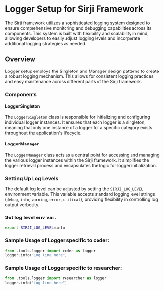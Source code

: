 # Logger Setup for Sirji Framework

The Sirji framework utilizes a sophisticated logging system designed to ensure comprehensive monitoring and debugging capabilities across its components. This system is built with flexibility and scalability in mind, allowing developers to easily adjust logging levels and incorporate additional logging strategies as needed.

## Overview

Logger setup employs the Singleton and Manager design patterns to create a robust logging mechanism. This allows for consistent logging practices and easy maintenance across different parts of the Sirji framework.

### Components

#### LoggerSingleton

The `LoggerSingleton` class is responsible for initializing and configuring individual logger instances. It ensures that each logger is a singleton, meaning that only one instance of a logger for a specific category exists throughout the application's lifecycle.

#### LoggerManager

The `LoggerManager` class acts as a central point for accessing and managing the various logger instances within the Sirji framework. It simplifies the logger retrieval process and encapsulates the logic for logger initialization.

### Setting Up Log Levels

The default log level can be adjusted by setting the `SIRJI_LOG_LEVEL` environment variable. This variable accepts standard logging level strings (`debug`, `info`, `warning`, `error`, `critical`), providing flexibility in controlling log output verbosity.

### Set log level env var:
```bash
export SIRJI_LOG_LEVEL=info
```

### Sample Usage of Logger specific to coder:
```python
from .tools.logger import coder as logger
logger.info("Log line here")
```

### Sample Usage of Logger specific to researcher:
```python
from .tools.logger import researcher as logger
logger.info("Log line here")
```